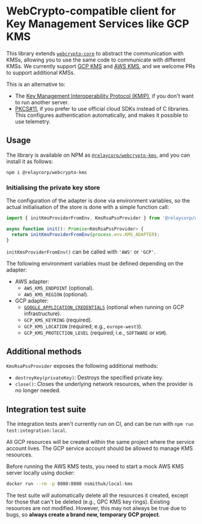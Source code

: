 # WebCrypto-compatible client for Key Management Services like GCP KMS

This library extends [`webcrypto-core`](https://www.npmjs.com/package/webcrypto-core) to abstract the communication with KMSs, allowing you to use the same code to communicate with different KMSs. We currently support [GCP KMS](https://cloud.google.com/security-key-management) and [AWS KMS](https://aws.amazon.com/kms/), and we welcome PRs to support additional KMSs.

This is an alternative to:

- The [Key Management Interoperability Protocol (KMIP)](https://en.wikipedia.org/wiki/Key_Management_Interoperability_Protocol), if you don't want to run another server.
- [PKCS#11](https://en.wikipedia.org/wiki/PKCS_11), if you prefer to use official cloud SDKs instead of C libraries. This configures authentication automatically, and makes it possible to use telemetry.

## Usage

The library is available on NPM as [`@relaycorp/webcrypto-kms`](https://www.npmjs.com/package/@relaycorp/webcrypto-kms), and you can install it as follows:

```
npm i @relaycorp/webcrypto-kms
```

### Initialising the private key store

The configuration of the adapter is done via environment variables, so the actual initialisation of the store is done with a simple function call:

```typescript
import { initKmsProviderFromEnv, KmsRsaPssProvider } from '@relaycorp/webcrypto-kms';

async function init(): Promise<KmsRsaPssProvider> {
  return initKmsProviderFromEnv(process.env.KMS_ADAPTER);
}
```

`initKmsProviderFromEnv()` can be called with `'AWS'` or `'GCP'`.

The following environment variables must be defined depending on the adapter:

- AWS adapter:
  - `AWS_KMS_ENDPOINT` (optional).
  - `AWS_KMS_REGION` (optional).
- GCP adapter:
  - [`GOOGLE_APPLICATION_CREDENTIALS`](https://cloud.google.com/docs/authentication/getting-started) (optional when running on GCP infrastructure).
  - `GCP_KMS_KEYRING` (required).
  - `GCP_KMS_LOCATION` (required; e.g., `europe-west3`).
  - `GCP_KMS_PROTECTION_LEVEL` (required; i.e., `SOFTWARE` or `HSM`).

## Additional methods

`KmsRsaPssProvider` exposes the following additional methods:

- `destroyKey(privateKey)`: Destroys the specified private key.
- `close()`: Closes the underlying network resources, when the provider is no longer needed.

## Integration test suite

The integration tests aren't currently run on CI, and can be run with `npm run test:integration:local`.

All GCP resources will be created within the same project where the service account lives. The GCP service account should be allowed to manage KMS resources.

Before running the AWS KMS tests, you need to start a mock AWS KMS server locally using docker:

```bash
docker run --rm -p 8080:8080 nsmithuk/local-kms
```

The test suite will automatically delete all the resources it created, except for those that can't be deleted (e.g., GPC KMS key rings). Existing resources are not modified. However, this may not always be true due to bugs, so **always create a brand new, temporary GCP project**.
